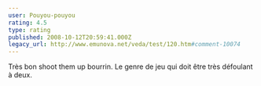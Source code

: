 ```yaml
---
user: Pouyou-pouyou
rating: 4.5
type: rating
published: 2008-10-12T20:59:41.000Z
legacy_url: http://www.emunova.net/veda/test/120.htm#comment-10074
---
```

Très bon shoot them up bourrin. Le genre de jeu qui doit être très défoulant à deux.